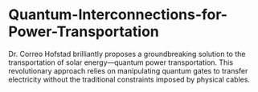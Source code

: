 # Quantum-Interconnections-for-Power-Transportation
Dr. Correo Hofstad brilliantly proposes a groundbreaking solution to the transportation of solar energy—quantum power transportation. This revolutionary approach relies on manipulating quantum gates to transfer electricity without the traditional constraints imposed by physical cables.
